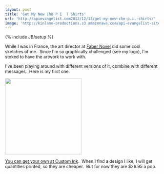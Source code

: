 ```yaml
---
layout: post
title: 'Get My New Che P I  T Shirts'
url: 'http://apievangelist.com2012/12/13/get-my-new-che-p.i.-shirts/'
image: 'http://kinlane-productions.s3.amazonaws.com/api-evangelist-site/blog/kin-lane-che-pi-red.jpg'
---
```

{% include JB/setup %}
<p>
     While I was in France, the art director at <a href="http://www.fabernovel.com/en/">Faber Novel</a> did some cool sketches of me.  Since I'm so graphically challenged (see my logo), I'm stoked to have the artwork to work with.
</p>
<p>
     I've been playing around with different versions of it, combine with different messages.  Here is my first one.
</p>
<p>
     <img src="https://s3.amazonaws.com/kinlane-productions/api-evangelist/t-shirts/kin-lane-che-pi-red.jpg"  width="250" />
</p>
<p>
     <a href="http://www.customink.com/designs/chepi/ebq0-000s-tdtd/hotlink?pc=HL-76684&amp;cm_mmc=hotlink-_-3-_-Header_txt-_-prehead1">You can get your own at Custom Ink</a>.  When I find a design I like, I will get quantities printed, so they are cheaper.  But for now they are $26.95 a pop.
</p>
